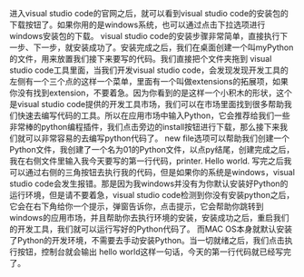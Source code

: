 进入visual studio code的官网之后，就可以看到visual studio code的安装包的下载按钮了。如果你用的是windows系统，也可以通过点击下拉选项进行windows安装包的下载。 visual studio code的安装步骤非常简单，直接执行下一步、下一步，就安装成功了。安装完成之后，我们在桌面创建一个叫myPython的文件，用来放置我们接下来要写的代码。我们直接把个文件夹拖到 visual studio code工具里面，当我们开发visual studio code，会发现发现开发工具的左侧有一个三个点的这样一个菜单，里面有一个叫做extensions的拓展项，如果你没有找到extension，不要着急。因为你看到的是这样一个小积木的形状，这个是visual studio code提供的开发工具市场，我们可以在市场里面找到很多帮助我们快速去编写代码的工具。所以在应用市场中输入Python，它会推荐给我们一些非常棒的python编程插件，我们点击旁边的install按钮进行下载，那么接下来我们就可以非常容易的去编写python代码了。
new file选项可以帮助我们创建一个Python文件，我创建了一个名为01的Python文件，以点py结尾，创建完成之后，我在右侧文件里输入我今天要写的第一行代码，printer. Hello world. 写完之后我可以通过右侧的三角按钮去执行我的代码，但是如果你的系统是windows，visual studio code会发生报错。那是因为我windows并没有为你默认安装好Python的运行环境，但是请不要着急，visual studio code检测到你没有安装python之后，它会在右下角给你一个提示，弹窗告诉你，点击提示，它会帮助你跳转到 windows的应用市场，并且帮助你去执行环境的安装，安装成功之后，重启我们的开发工具，我们就可以运行写好的Python代码了。
而MAC OS本身就默认安装了Python的开发环境，不需要去手动安装Python。当一切就绪之后，我们点击执行按钮，控制台就会输出 hello world这样一句话，今天的第一行代码就已经写完了。